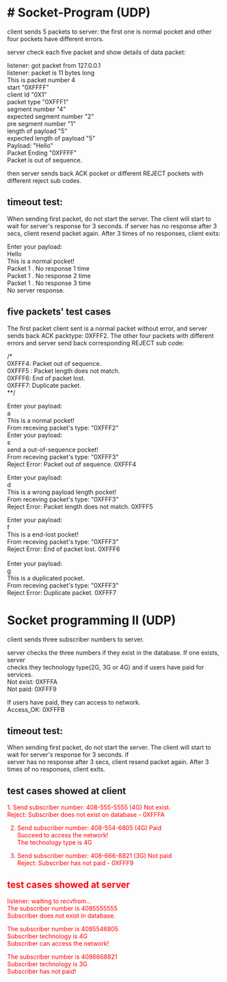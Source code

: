<h1># Socket-Program (UDP)</h1>
client sends 5 packets to server: the first one is normal pocket and other four pockets have different errors.<br>

server check each five packet and show details of data packet: <br>

listener: got packet from 127.0.0.1<br>
listener: packet is 11 bytes long<br>
This is packet number 4 <br>
start "0XFFFF"<br>
client Id "0X1"<br>
packet type "0XFFF1"<br>
segment number "4"<br>
expected segment number "2"<br>
pre segment number "1"<br>
length of payload "5"<br>
expected length of payload "5"<br>
Payload: "Hello"<br>
Packet Ending  "0XFFFF"<br>
Packet is out of sequence.<br>

then server sends back ACK pocket or different REJECT pockets with different reject sub codes.<br>

<h2>timeout test:</h2> 
When sending first packet, do not start the server. The client will start to wait for server's response for 3 seconds. if server has no response after 3 secs, client resend packet again. After 3 times of no responses, client exits:

Enter your payload:<br>
Hello<br>
This is a normal pocket!<br>
Packet 1 . No response 1 time<br>
Packet 1 . No response 2 time<br>
Packet 1 . No response 3 time<br>
No server response.<br>
	
<h2>five packets' test cases</h2>

The first packet client sent is a normal packet without error, and server sends back ACK packtype: 0XFFF2. The other four packets with different errors and server send back corresponding REJECT sub code:

/*<br>
0XFFF4: Packet out of sequence. <br>
0XFFF5 : Packet length does not match. <br>
0XFFF6: End of packet lost. <br>
0XFFF7: Duplicate packet. <br>
**/<br>

Enter your payload:<br>
a<br>
This is a normal pocket!<br>
From receving packet's type: "0XFFF2"<br>
Enter your payload:<br>
s<br>
send a out-of-sequence pocket!<br>
From receving packet's type: "0XFFF3"<br>
Reject Error: Packet out of sequence. 0XFFF4 <br>

Enter your payload:<br>
d<br>
This is a wrong payload length pocket!<br>
From receving packet's type: "0XFFF3"<br>
Reject Error: Packet length does not match. 0XFFF5 <br>

Enter your payload:<br>
f<br>
This is a end-lost pocket!<br>
From receving packet's type: "0XFFF3"<br>
Reject Error: End of packet lost. 0XFFF6 <br>
<br>
Enter your payload:<br>
g<br>
This is a duplicated pocket.<br>
From receving packet's type: "0XFFF3"<br>
Reject Error: Duplicate packet. 0XFFF7 <br>

<h1>Socket programming II (UDP)</h1>

client sends three subscriber numbers to server. <br>

server checks the three numbers if they exist in the database. If one exists, server<br>
checks they technology type(2G, 3G or 4G) and if users have paid for services.<br>
Not exist: 0XFFFA<br>
Not paid: 0XFFF9<br>

If users have paid, they can access to network.<br>
Access_OK: 0XFFFB<br>

<h2>timeout test:</h2> 
When sending first packet, do not start the server. The client will start to wait for server's response for 3 seconds. if<br> server has no response after 3 secs, client resend packet again. After 3 times of no responses, client exits.<br>

<h2>test cases showed at client</h2>

<font color = "red">1. Send subscriber number: 408-555-5555 (4G) Not exist.<front> <br>
Reject: Subscriber does not exist on database - 0XFFFA <br>

2. Send subscriber number: 408-554-6805 (4G) Paid<br>
Succeed to access the network!<br>
The technology type is 4G <br>

3. Send subscriber number: 408-666-8821 (3G) Not paid<br>
Reject: Subscriber has not paid - 0XFFF9 <br>

<h2>test cases showed at server</h2>

listener: waiting to recvfrom...<br>
The subscriber number is 4085555555 <br>
Subscriber does not exist in database. <br>

The subscriber number is 4085546805<br> 
Subscriber technology is  4G <br>
Subscriber can access the network! <br>

The subscriber number is 4086668821 <br>
Subscriber technology is  3G <br>
Subscriber has not paid! <br>


